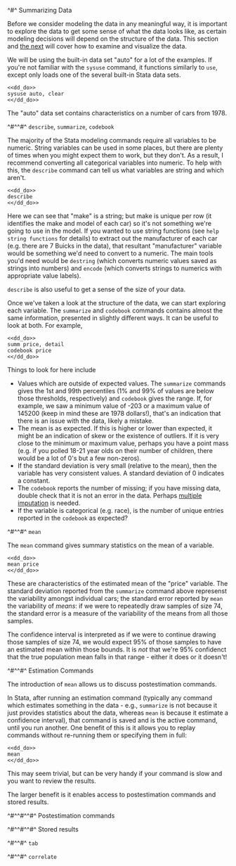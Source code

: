 ^#^ Summarizing Data

Before we consider modeling the data in any meaningful way, it is important to explore the data to get some sense of what the data looks like, as
certain modeling decisions will depend on the structure of the data. This section and [the next](visualization.html) will cover how to examine and
visualize the data.

We will be using the built-in data set "auto" for a lot of the examples. If you're not familiar with the `sysuse` command, it functions similarly to
`use`, except only loads one of the several built-in Stata data sets.

~~~~
<<dd_do>>
sysuse auto, clear
<</dd_do>>
~~~~

The "auto" data set contains characteristics on a number of cars from 1978.

^#^^#^ `describe`, `summarize`, `codebook`

The majority of the Stata modeling commands require all variables to be numeric. String variables can be used in some places, but there are plenty of
times when you might expect them to work, but they don't. As a result, I recommend converting all categorical variables into numeric. To help with
this, the `describe` command can tell us what variables are string and which aren't.

~~~~
<<dd_do>>
describe
<</dd_do>>
~~~~

Here we can see that "make" is a string; but make is unique per row (it identifies the make and model of each car) so it's not something we're going
to use in the model. If you wanted to use string functions (see `help string functions` for details) to extract out the manufacturer of each car
(e.g. there are 7 Buicks in the data), that resultant "manufacturer" variable would be something we'd need to convert to a numeric. The main tools
you'd need would be `destring` (which converts numeric values saved as strings into numbers) and `encode` (which converts strings to numerics with
appropriate value labels).

`describe` is also useful to get a sense of the size of your data.

Once we've taken a look at the structure of the data, we can start exploring each variable. The `summarize` and `codebook` commands contains almost
the same information, presented in slightly different ways. It can be useful to look at both. For example,

~~~~
<<dd_do>>
summ price, detail
codebook price
<</dd_do>>
~~~~

Things to look for here include

- Values which are outside of expected values. The `summarize` commands gives the 1st and 99th percentiles (1% and 99% of values are below those
  thresholds, respectively) and `codebook` gives the range. If, for example, we saw a minimum value of -203 or a maximum value of 145200 (keep in mind
  these are 1978 dollars!), that's an indication that there is an issue with the data, likely a mistake.
- The mean is as expected. If this is higher or lower than expected, it might be an indication of skew or the existence of outliers. If it is very
  close to the minimum or maximum value, perhaps you have a point mass (e.g. if you polled 18-21 year olds on their number of children, there would be
  a lot of 0's but a few non-zeros).
- If the standard deviation is very small (relative to the mean), then the variable has very consistent values. A standard deviation of 0 indicates a
  constant.
- The `codebook` reports the number of missing; if you have missing data, double check that it is not an error in the
  data. Perhaps [multiple imputation](multiple-imputation.html) is needed.
- If the variable is categorical (e.g. race), is the number of unique entries reported in the `codebook` as expected?

^#^^#^ `mean`

The `mean` command gives summary statistics on the mean of a variable.

~~~~
<<dd_do>>
mean price
<</dd_do>>
~~~~

These are characteristics of the estimated mean of the "price" variable. The standard deviation reported from the `summarize` command above represenst
the variability amongst individual cars; the standard error reported by `mean` the variability of *means*: if we were to repeatedly draw samples of
size 74, the standard error is a measure of the variability of the means from all those samples.

The confidence interval is interpreted as if we were to continue drawing those samples of size 74, we would expect 95\% of those samples to have an
estimated mean within those bounds. It is *not* that we're 95% confidenct that the true population mean falls in that range - either it does or it
doesn't!

^#^^#^ Estimation Commands

The introduction of `mean` allows us to discuss postestimation commands.

In Stata, after running an estimation command (typically any command which estimates something in the data - e.g., `summarize` is not because it just
provides statistics about the data, whereas `mean` is because it estimate a confidence interval), that command is saved and is the active command,
until you run another. One benefit of this is it allows you to replay commands without re-running them or specifying them in full:

~~~~
<<dd_do>>
mean
<</dd_do>>
~~~~

This may seem trivial, but can be very handy if your command is slow and you want to review the results.

The larger benefit is it enables access to postestimation commands and stored results.

^#^^#^^#^ Postestimation commands

^#^^#^^#^ Stored results

^#^^#^ `tab`

^#^^#^ `correlate`
